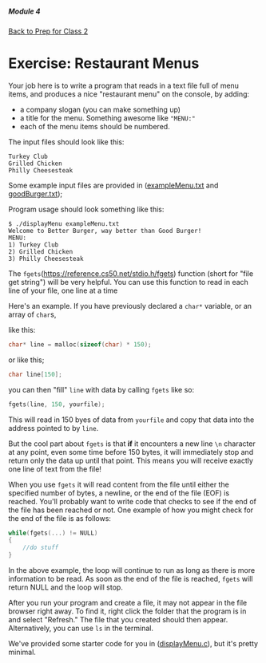 ##### Module 4
[Back to Prep for Class 2](../../class2-prep#files-hex)
# Exercise: Restaurant Menus

Your job here is to write a program that reads in a text file full of menu items, and produces a nice "restaurant menu" on the console, by adding:
* a company slogan (you can make something up)
* a title for the menu. Something awesome like `"MENU:"` 
* each of the menu items should be numbered.

The input files should look like this:

```nohighlight
Turkey Club
Grilled Chicken
Philly Cheesesteak
```
Some example input files are provided in ([exampleMenu.txt](./exampleMenu.txt) and [goodBurger.txt](./goodBurger.txt)); 

Program usage should look something like this:

```nohighlight
$ ./displayMenu exampleMenu.txt
Welcome to Better Burger, way better than Good Burger!
MENU:
1) Turkey Club
2) Grilled Chicken
3) Philly Cheesesteak
```

The `fgets`(https://reference.cs50.net/stdio.h/fgets) function (short for "file get string") will be very helpful. You can use this function to read in each line of your file, one line at a time

Here's an example. If you have previously declared a `char*` variable, or an array of `char`s, 

  like this:
  ```c
  char* line = malloc(sizeof(char) * 150);
  ```
  or like this;
  ```c
  char line[150];
  ```

you can then "fill" `line` with data by calling `fgets` like so:
```c
fgets(line, 150, yourfile);
```
This will read in 150 byes of data from `yourfile` and copy that data into the address pointed to by `line`. 

But the cool part about `fgets` is that **if** it encounters a new line `\n` character at any point, even some time before 150 bytes, it will immediately stop and return only the data up until that point. This means you will receive exactly one line of text from the file!

When you use `fgets` it will read content from the file until either the specified number of bytes, a newline, or the end of the file (EOF) is reached. You'll probably want to write code that checks to see if the end of the file has been reached or not. One example of how you might check for the end of the file is as follows:

```c
while(fgets(...) != NULL)
{
	//do stuff
}
```

In the above example, the loop will continue to run as long as there is more information to be read. As soon as the end of the file is reached, `fgets` will return NULL and the loop will stop.

After you run your program and create a file, it may not appear in the file browser right away. To find it, right click the folder that the program is in and select "Refresh." The file that you created should then appear. Alternatively, you can use ```ls``` in the terminal.

We've provided some starter code for you in ([displayMenu.c](./displayMenu.md)), but it's pretty minimal.


